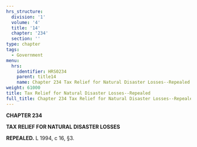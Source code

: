 ```yaml
---
hrs_structure:
  division: '1'
  volume: '4'
  title: '14'
  chapter: '234'
  section: ''
type: chapter
tags:
  - Government
menu:
  hrs:
    identifier: HRS0234
    parent: title14
    name: Chapter 234 Tax Relief for Natural Disaster Losses--Repealed
weight: 61000
title: Tax Relief for Natural Disaster Losses--Repealed
full_title: Chapter 234 Tax Relief for Natural Disaster Losses--Repealed
---
```

**CHAPTER 234**

**TAX RELIEF FOR NATURAL DISASTER LOSSES**

**REPEALED.** L 1994, c 16, §3.